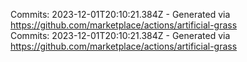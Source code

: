 Commits: 2023-12-01T20:10:21.384Z - Generated via https://github.com/marketplace/actions/artificial-grass
<br>
Commits: 2023-12-01T20:10:21.384Z - Generated via https://github.com/marketplace/actions/artificial-grass
<br>
